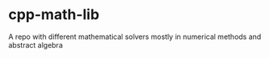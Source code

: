 # cpp-math-lib
A repo with different mathematical solvers mostly in numerical methods and abstract algebra
